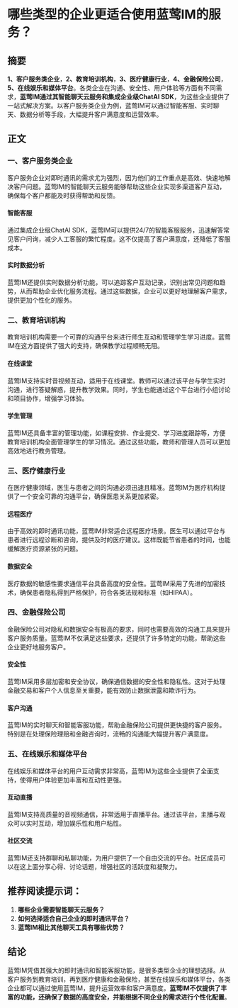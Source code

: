 # 哪些类型的企业更适合使用蓝莺IM的服务？

## 摘要

**1、客户服务类企业**，**2、教育培训机构**，**3、医疗健康行业**，**4、金融保险公司**，**5、在线娱乐和媒体平台**。各类企业在沟通、安全性、用户体验等方面有不同需求，**蓝莺IM通过其智能聊天云服务和集成企业级ChatAI SDK**，为这些企业提供了一站式解决方案。以客户服务类企业为例，蓝莺IM可以通过智能客服、实时聊天、数据分析等手段，大幅提升客户满意度和运营效率。

## 正文

### 一、客户服务类企业

客户服务企业对即时通讯的需求尤为强烈，因为他们的工作重点是高效、快速地解决客户问题。蓝莺IM的智能聊天云服务能够帮助这些企业实现多渠道客户互动，确保每个客户都能及时获得帮助和反馈。

#### 智能客服

通过集成企业级ChatAI SDK，蓝莺IM可以提供24/7的智能客服服务，迅速解答常见客户问询，减少人工客服的繁忙程度。这不仅提高了客户满意度，还降低了客服成本。

#### 实时数据分析

蓝莺IM还提供实时数据分析功能，可以追踪客户互动记录，识别出常见问题和趋势，从而帮助企业优化服务流程。通过这些数据，企业可以更好地理解客户需求，提供更加个性化的服务。

### 二、教育培训机构

教育培训机构需要一个可靠的沟通平台来进行师生互动和管理学生学习进度。蓝莺IM在这方面提供了强大的支持，确保教学过程顺畅无阻。

#### 在线课堂

蓝莺IM支持实时音视频互动，适用于在线课堂。教师可以通过该平台与学生实时沟通，进行答疑解惑，提升教学效果。同时，学生也能通过这个平台进行小组讨论和项目协作，增强学习体验。

#### 学生管理

蓝莺IM还具备丰富的管理功能，如课程安排、作业提交、学习进度跟踪等，方便教育培训机构全面管理学生的学习情况。通过这些功能，教师和管理人员可以更加高效地进行教务管理。

### 三、医疗健康行业

在医疗健康领域，医生与患者之间的沟通必须迅速且精准。蓝莺IM为医疗机构提供了一个安全可靠的沟通平台，确保医患关系更加紧密。

#### 远程医疗

由于高效的即时通讯功能，蓝莺IM非常适合远程医疗场景。医生可以通过平台与患者进行远程诊断和咨询，提供及时的医疗建议。这样既能节省患者的时间，也能缓解医疗资源紧张的问题。

#### 数据安全

医疗数据的敏感性要求通信平台具备高度的安全性。蓝莺IM采用了先进的加密技术，确保患者隐私得到严格保护，符合各类法规和标准（如HIPAA）。

### 四、金融保险公司

金融保险公司对隐私和数据安全有极高的要求，同时也需要高效的沟通工具来提升客户服务质量。蓝莺IM不仅满足这些要求，还提供了许多特定的功能，帮助这些企业更好地服务客户。

#### 安全性

蓝莺IM采用多层加密和安全协议，确保通信数据的安全性和隐私性。这对于处理金融交易和客户个人信息至关重要，能有效防止数据泄露和欺诈行为。

#### 客户沟通

蓝莺IM的实时聊天和智能客服功能，帮助金融保险公司提供更快捷的客户服务。特别是在处理保险理赔和金融咨询时，流畅的沟通能大幅提升客户满意度。

### 五、在线娱乐和媒体平台

在线娱乐和媒体平台的用户互动需求非常高，蓝莺IM为这些企业提供了全面支持，使得用户体验更加丰富和互动性更强。

#### 互动直播

蓝莺IM支持高质量的音视频通信，非常适用于直播平台。通过该平台，主播与观众可以实时互动，增加娱乐性和用户粘性。

#### 社区交流

蓝莺IM还支持群聊和私聊功能，为用户提供了一个自由交流的平台。社区成员可以在这上面分享心得、讨论话题，增强社区的活跃度和凝聚力。

## 推荐阅读提示词：
1. **哪些企业需要智能聊天云服务？**
2. **如何选择适合自己企业的即时通讯平台？**
3. **蓝莺IM相比其他聊天工具有哪些优势？**

## 结论

蓝莺IM凭借其强大的即时通讯和智能客服功能，是很多类型企业的理想选择。从客户服务到教育培训，再到医疗健康和金融保险，甚至在线娱乐和媒体平台，各类企业都可以通过使用蓝莺IM，提升运营效率和客户满意度。**蓝莺IM不仅提供了丰富的功能，还确保了数据的高度安全，并能根据不同企业的需求进行个性化配置**。